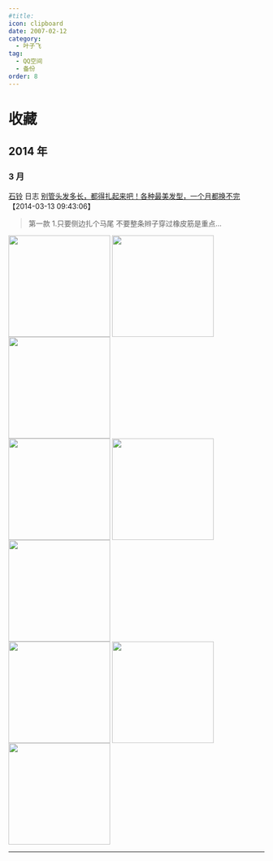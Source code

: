 ```yaml
---
#title:
icon: clipboard
date: 2007-02-12
category:
  - 叶子飞
tag:
  - QQ空间
  - 备份
order: 8
---
```


# 收藏

## 2014 年

### 3 月

[石铃]({https://user.qzone.qq.com/2272243940}) 日志 [别管头发多长，都得扎起来吧！各种最美发型，一个月都换不完]({https://user.qzone.qq.com/2272243940/blog/1394638940}) 【2014-03-13 09:43:06】

> 第一款 1.只要侧边扎个马尾 不要整条辫子穿过橡皮筋是重点...

<div>
<img src="http://ddns.4a1801.life:5244/d/Onedrive-4A1801/%E4%B8%AA%E4%BA%BA%E5%BB%BA%E7%AB%99/public/Qzone_wyf/Favorites/images/DAE9D268.webp" width="200px" height="200px" align="center" />
<img src="http://ddns.4a1801.life:5244/d/Onedrive-4A1801/%E4%B8%AA%E4%BA%BA%E5%BB%BA%E7%AB%99/public/Qzone_wyf/Favorites/images/EA535FB2.webp" width="200px" height="200px" align="center" />
<img src="http://ddns.4a1801.life:5244/d/Onedrive-4A1801/%E4%B8%AA%E4%BA%BA%E5%BB%BA%E7%AB%99/public/Qzone_wyf/Favorites/images/9B49E5DE.webp" width="200px" height="200px" align="center" />
</div>
<div>
<img src="http://ddns.4a1801.life:5244/d/Onedrive-4A1801/%E4%B8%AA%E4%BA%BA%E5%BB%BA%E7%AB%99/public/Qzone_wyf/Favorites/images/D5010945.webp" width="200px" height="200px" align="center" />
<img src="http://ddns.4a1801.life:5244/d/Onedrive-4A1801/%E4%B8%AA%E4%BA%BA%E5%BB%BA%E7%AB%99/public/Qzone_wyf/Favorites/images/169C5676.webp" width="200px" height="200px" align="center" />
<img src="http://ddns.4a1801.life:5244/d/Onedrive-4A1801/%E4%B8%AA%E4%BA%BA%E5%BB%BA%E7%AB%99/public/Qzone_wyf/Favorites/images/C421438B.webp" width="200px" height="200px" align="center" />
</div>
<div>
<img src="http://ddns.4a1801.life:5244/d/Onedrive-4A1801/%E4%B8%AA%E4%BA%BA%E5%BB%BA%E7%AB%99/public/Qzone_wyf/Favorites/images/586C0EE9.webp" width="200px" height="200px" align="center" />
<img src="http://ddns.4a1801.life:5244/d/Onedrive-4A1801/%E4%B8%AA%E4%BA%BA%E5%BB%BA%E7%AB%99/public/Qzone_wyf/Favorites/images/1A632675.webp" width="200px" height="200px" align="center" />
<img src="http://ddns.4a1801.life:5244/d/Onedrive-4A1801/%E4%B8%AA%E4%BA%BA%E5%BB%BA%E7%AB%99/public/Qzone_wyf/Favorites/images/6E8ACBD8.webp" width="200px" height="200px" align="center" />
</div>

---
